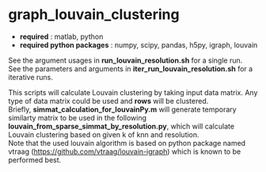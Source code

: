 # graph_louvain_clustering
- **required** : matlab, python
- **required python packages** : numpy, scipy, pandas, h5py, igraph, louvain

See the argument usages in **run_louvain_resolution.sh** for a single run. <br>
See the parameters and arguments in **iter_run_louvain_resolution.sh** for a iterative runs.

This scripts will calculate Louvain clustering by taking input data matrix. Any type of data matrix could be used and **rows** will be clustered. <br>
Briefly, **simmat_calculation_for_louvainPy.m** will generate temporary similarty matrix to be used in the following **louvain_from_sparse_simmat_by_resolution.py**, which will calculate Louvain clustering based on given k of knn and resolution. <br>
Note that the used louvain algorithm is based on python package named vtraag (https://github.com/vtraag/louvain-igraph) which is known to be performed best. <br>

